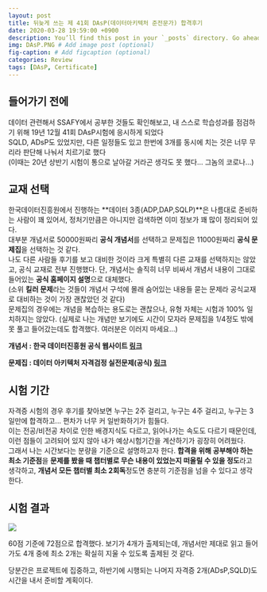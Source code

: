 ```yaml
---
layout: post
title: 뒤늦게 쓰는 제 41회 DAsP(데이터아키텍처 준전문가) 합격후기
date: 2020-03-28 19:59:00 +0900
description: You’ll find this post in your `_posts` directory. Go ahead and edit it and re-build the site to see your changes. # Add post description (optional)
img: DAsP.PNG # Add image post (optional)
fig-caption: # Add figcaption (optional)
categories: Review
tags: [DAsP, Certificate]
---
```

## 들어가기 전에
데이터 관련해서 SSAFY에서 공부한 것들도 확인해보고, 내 스스로 학습성과를 점검하기 위해 19년 12월 41회 DAsP시험에 응시하게 되었다  
SQLD, ADsP도 있었지만, 다른 일정들도 있고 한번에 3개를 동시에 치는 것은 너무 무리라 판단해 나눠서 치르기로 했다  
(이때는 20년 상반기 시험이 통으로 날아갈 거라곤 생각도 못 했다... 그놈의 코로나...)

## 교재 선택
한국데이터진흥원에서 진행하는 **데이터 3종(ADP,DAP,SQLP)**은 나름대로 준비하는 사람이 꽤 있어서, 정처기만큼은 아니지만 검색하면 이미 정보가 꽤 많이 정리되어 있다.  
대부분 개념서로 50000원짜리 **공식 개념서**를 선택하고 문제집은 11000원짜리 **공식 문제집**을 선택하는 것 같다.  
나도 다른 사람들 후기를 보고 대비한 것이라 크게 특별히 다른 교재를 선택하지는 않았고, 공식 교재로 전부 진행했다. 단, 개념서는 솔직히 너무 비싸서 개념서 내용이 그대로 들어있는 **공식 홈페이지 설명**으로 대체했다.  
(소위 **킬러 문제**라는 것들이 개념서 구석에 몰래 숨어있는 내용들 묻는 문제라 공식교재로 대비하는 것이 가장 괜찮았던 것 같다)  
문제집의 경우에는 개념을 복습하는 용도로는 괜찮으나, 유형 자체는 시험과 100% 일치하지는 않았다. (실제로 나는 개념만 보기에도 시간이 모자라 문제집을 1/4정도 밖에 못 풀고 들어갔는데도 합격했다. 여러분은 이러지 마세요...)


**개념서 : 한국 데이터진흥원 공식 웹사이트 [링크](http://www.dbguide.net/db.db?cmd=view&boardUid=12720&boardConfigUid=9&boardIdx=25&boardStep=1)**

**문제집 : 데이터 아키텍처 자격검정 실전문제(공식) [링크](http://www.11st.co.kr/product/SellerProductDetail.tmall?method=getSellerProductDetail&prdNo=1864240161&gclid=Cj0KCQjw6_vzBRCIARIsAOs54z4wL4v3lE_9oHyhqF42gBnD7iskBCFraLFTzvVsyvCEa9N2I6o3AbkaAm23EALw_wcB&utm_term=&utm_campaign=%B1%B8%B1%DB%BC%EE%C7%CEPC+%C3%DF%B0%A1%C0%DB%BE%F7&utm_source=%B1%B8%B1%DB_PC_S_%BC%EE%C7%CE&utm_medium=%B0%CB%BB%F6)**
## 시험 기간
자격증 시험의 경우 후기를 찾아보면 누구는 2주 걸리고, 누구는 4주 걸리고, 누구는 3일만에 합격하고... 편차가 너무 커 일반화하기가 힘들다.  
이는 전공/비전공 차이로 인한 배경지식도 다르고, 읽어나가는 속도도 다르기 때문인데, 이런 점들이 고려되어 있지 않아 내가 예상시험기간을 계산하기가 굉장히 어려웠다.  
그래서 나는 시간보다는 분량을 기준으로 설명하고자 한다.  **합격을 위해 공부해야 하는 최소 기준점**을 **문제를 봤을 때 챕터별로 무슨 내용이 있었는지 떠올릴 수 있을 정도**라고 생각하고, **개념서 모든 챕터별 최소 2회독**정도면 충분히 기준점을 넘을 수 있다고 생각한다.  

## 시험 결과
![]({{site.url}}/assets/img/DAsP_result.PNG)

60점 기준에 72점으로 합격했다. 보기가 4개가 출제되는데, 개념서만 제대로 읽고 들어가도 4개 중에 최소 2개는 확실히 지울 수 있도록 출제된 것 같다.

당분간은 프로젝트에 집중하고, 하반기에 시행되는 나머지 자격증 2개(ADsP,SQLD)도 시간을 내서 준비할 계획이다.